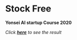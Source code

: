 # Stock Free

**Yonsei AI startup Course 2020**

_Click **[here](https://master.d2ev6mjr9u3t41.amplifyapp.com)** to see the result_
